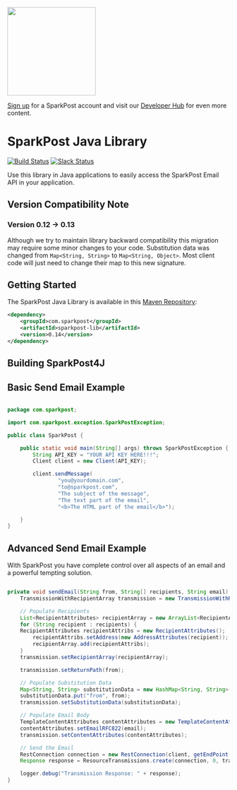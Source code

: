 <a href="https://www.sparkpost.com"><img src="https://www.sparkpost.com/sites/default/files/attachments/SparkPost_Logo_2-Color_Gray-Orange_RGB.svg" width="200px"/></a>

[Sign up](https://app.sparkpost.com/sign-up?src=Dev-Website&sfdcid=70160000000pqBb) for a SparkPost account and visit our [Developer Hub](https://developers.sparkpost.com) for even more content.

# SparkPost Java Library

[![Build Status](https://travis-ci.org/SparkPost/java-sparkpost.svg?branch=master)](https://travis-ci.org/SparkPost/java-sparkpost) [![Slack Status](http://slack.sparkpost.com/badge.svg)](http://slack.sparkpost.com)

Use this library in Java applications to easily access the SparkPost Email API in your application.

## Version Compatibility Note

### Version 0.12 -> 0.13

Although we try to maintain library backward compatibility this migration may require some minor changes to your code. Substitution data was changed from `Map<String, String>` to `Map<String, Object>`. Most client code will just need to change their map to this new signature.

## Getting Started

The SparkPost Java Library is available in this [Maven Repository](http://maven.apache.org/download.cgi):


```xml
<dependency>
	<groupId>com.sparkpost</groupId>
	<artifactId>sparkpost-lib</artifactId>
	<version>0.14</version>
</dependency>
```

## Building SparkPost4J

## Basic Send Email Example

```java

package com.sparkpost;

import com.sparkpost.exception.SparkPostException;

public class SparkPost {

    public static void main(String[] args) throws SparkPostException {
        String API_KEY = "YOUR API KEY HERE!!!";
        Client client = new Client(API_KEY);

        client.sendMessage(
                "you@yourdomain.com",
                "to@sparkpost.com",
                "The subject of the message",
                "The text part of the email",
                "<b>The HTML part of the email</b>");

    }
}

```



## Advanced Send Email Example

With SparkPost you have complete control over all aspects of an email and a powerful tempting solution.

```java

private void sendEmail(String from, String[] recipients, String email) throws SparkPostException {
	TransmissionWithRecipientArray transmission = new TransmissionWithRecipientArray();

	// Populate Recipients
	List<RecipientAttributes> recipientArray = new ArrayList<RecipientAttributes>();
	for (String recipient : recipients) {
	RecipientAttributes recipientAttribs = new RecipientAttributes();
		recipientAttribs.setAddress(new AddressAttributes(recipient));
		recipientArray.add(recipientAttribs);
	}
	transmission.setRecipientArray(recipientArray);

	transmission.setReturnPath(from);

	// Populate Substitution Data
	Map<String, String> substitutionData = new HashMap<String, String>();
	substitutionData.put("from", from);
	transmission.setSubstitutionData(substitutionData);

	// Populate Email Body
	TemplateContentAttributes contentAttributes = new TemplateContentAttributes();
	contentAttributes.setEmailRFC822(email);
	transmission.setContentAttributes(contentAttributes);

	// Send the Email
	RestConnection connection = new RestConnection(client, getEndPoint());
	Response response = ResourceTransmissions.create(connection, 0, transmission);

	logger.debug("Transmission Response: " + response);
}

```
